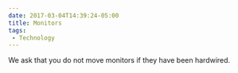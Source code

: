 ```yaml
---
date: 2017-03-04T14:39:24-05:00
title: Monitors
tags:
 - Technology
---
```

We ask that you do not move monitors if they have been hardwired.
